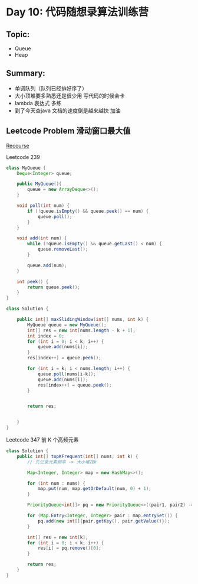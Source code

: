 # Day 10: 代码随想录算法训练营

## Topic:
- Queue
- Heap

## Summary:
- 单调队列（队列已经排好序了）
- 大小顶堆要多熟悉还是很少用 写代码的时候会卡
- lambda 表达式 多练
- 到了今天查java 文档的速度倒是越来越快 加油


## Leetcode Problem 滑动窗口最大值

[Recourse](https://programmercarl.com/0239.%E6%BB%91%E5%8A%A8%E7%AA%97%E5%8F%A3%E6%9C%80%E5%A4%A7%E5%80%BC.html#%E5%85%B6%E4%BB%96%E8%AF%AD%E8%A8%80%E7%89%88%E6%9C%AC)

Leetcode 239
```java
class MyQueue {
    Deque<Integer> queue;

    public MyQueue(){
        queue = new ArrayDeque<>();
    }

    void poll(int num) {
        if (!queue.isEmpty() && queue.peek() == num) {
            queue.poll();
        }
    }

    void add(int num) {
        while (!queue.isEmpty() && queue.getLast() < num) {
            queue.removeLast();
        }

        queue.add(num);
    }

    int peek() {
        return queue.peek();
    }
}

class Solution {

    public int[] maxSlidingWindow(int[] nums, int k) {
        MyQueue queue = new MyQueue();
        int[] res = new int[nums.length - k + 1];
        int index = 0;
        for (int i = 0; i < k; i++) {
            queue.add(nums[i]);
        }
        res[index++] = queue.peek();

        for (int i = k; i < nums.length; i++) {
            queue.poll(nums[i-k]);
            queue.add(nums[i]);
            res[index++] = queue.peek();
        }


        return res;


    }
}
```


Leetcode 347 前 K 个高频元素

```java
class Solution {
    public int[] topKFrequent(int[] nums, int k) {
        // 先记录元素频率 -> 大小堆找k

        Map<Integer, Integer> map = new HashMap<>();

        for (int num : nums) {
            map.put(num, map.getOrDefault(num, 0) + 1);
        }

        PriorityQueue<int[]> pq = new PriorityQueue<>((pair1, pair2) -> pair2[1] - pair1[1]);

        for (Map.Entry<Integer, Integer> pair : map.entrySet()) {
            pq.add(new int[]{pair.getKey(), pair.getValue()});
        }

        int[] res = new int[k];
        for (int i = 0; i < k; i++) {
            res[i] = pq.remove()[0];
        }

        return res;
    }
}
```
